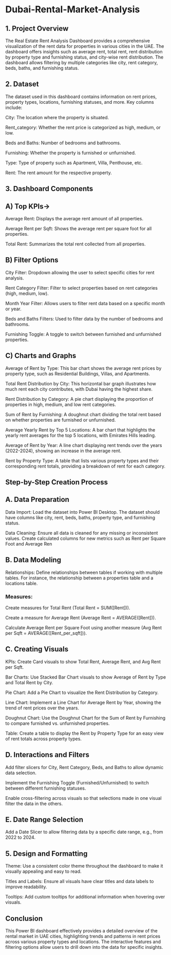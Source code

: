 # Dubai-Rental-Market-Analysis
## 1. Project Overview

The Real Estate Rent Analysis Dashboard provides a comprehensive visualization of the rent data for properties in various cities in the UAE. The dashboard offers insights such as average rent, total rent, rent distribution by property type and furnishing status, and city-wise rent distribution. The dashboard allows filtering by multiple categories like city, rent category, beds, baths, and furnishing status.

## 2. Dataset

The dataset used in this dashboard contains information on rent prices, property types, locations, furnishing statuses, and more. Key columns include:

City: The location where the property is situated.

Rent_category: Whether the rent price is categorized as high, medium, or low.

Beds and Baths: Number of bedrooms and bathrooms.

Furnishing: Whether the property is furnished or unfurnished.

Type: Type of property such as Apartment, Villa, Penthouse, etc.

Rent: The rent amount for the respective property.

## 3. Dashboard Components

## A) Top KPIs->

Average Rent: Displays the average rent amount of all properties.

Average Rent per Sqft: Shows the average rent per square foot for all properties.

Total Rent: Summarizes the total rent collected from all properties.

## B) Filter Options

City Filter: Dropdown allowing the user to select specific cities for rent analysis.

Rent Category Filter: Filter to select properties based on rent categories (high, medium, low).

Month Year Filter: Allows users to filter rent data based on a specific month or year.

Beds and Baths Filters: Used to filter data by the number of bedrooms and bathrooms.

Furnishing Toggle: A toggle to switch between furnished and unfurnished properties.

## C) Charts and Graphs

Average of Rent by Type: This bar chart shows the average rent prices by property type, such as Residential Buildings, Villas, and Apartments.

Total Rent Distribution by City: This horizontal bar graph illustrates how much rent each city contributes, with Dubai having the highest share.

Rent Distribution by Category: A pie chart displaying the proportion of properties in high, medium, and low rent categories.

Sum of Rent by Furnishing: A doughnut chart dividing the total rent based on whether properties are furnished or unfurnished.

Average Yearly Rent by Top 5 Locations: A bar chart that highlights the yearly rent averages for the top 5 locations, with Emirates Hills leading.

Average of Rent by Year: A line chart displaying rent trends over the years (2022-2024), showing an increase in the average rent.

Rent by Property Type: A table that lists various property types and their corresponding rent totals, providing a breakdown of rent for each category.

## Step-by-Step Creation Process

## A. Data Preparation

Data Import: Load the dataset into Power BI Desktop. The dataset should have columns like city, rent, beds, baths, property type, and furnishing status.

Data Cleaning: Ensure all data is cleaned for any missing or inconsistent values. Create calculated columns for new metrics such as Rent per Square Foot and Average Ren

## B. Data Modeling

Relationships: Define relationships between tables if working with multiple tables. For instance, the relationship between a properties table and a locations table.

### Measures:
Create measures for Total Rent (Total Rent = SUM([Rent])).

Create a measure for Average Rent (Average Rent = AVERAGE([Rent])).

Calculate Average Rent per Square Foot using another measure (Avg Rent per Sqft = AVERAGE([Rent_per_sqft])).

## C. Creating Visuals

KPIs: Create Card visuals to show Total Rent, Average Rent, and Avg Rent per Sqft.

Bar Charts: Use Stacked Bar Chart visuals to show Average of Rent by Type and Total Rent by City.

Pie Chart: Add a Pie Chart to visualize the Rent Distribution by Category.

Line Chart: Implement a Line Chart for Average Rent by Year, showing the trend of rent prices over the years.

Doughnut Chart: Use the Doughnut Chart for the Sum of Rent by Furnishing to compare furnished vs. unfurnished properties.

Table: Create a table to display the Rent by Property Type for an easy view of rent totals across property types.

## D. Interactions and Filters

Add filter slicers for City, Rent Category, Beds, and Baths to allow dynamic data selection.

Implement the Furnishing Toggle (Furnished/Unfurnished) to switch between different furnishing statuses.

Enable cross-filtering across visuals so that selections made in one visual filter the data in the others.

## E. Date Range Selection

Add a Date Slicer to allow filtering data by a specific date range, e.g., from 2022 to 2024.

## 5. Design and Formatting

Theme: Use a consistent color theme throughout the dashboard to make it visually appealing and easy to read.

Titles and Labels: Ensure all visuals have clear titles and data labels to improve readability.

Tooltips: Add custom tooltips for additional information when hovering over visuals.

## Conclusion

This Power BI dashboard effectively provides a detailed overview of the rental market in UAE cities, highlighting trends and patterns in rent prices across various property types and locations. The interactive features and filtering options allow users to drill down into the data for specific insights.


